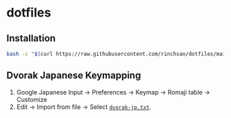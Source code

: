 # dotfiles

## Installation

```bash
bash -c "$(curl https://raw.githubusercontent.com/rinchsan/dotfiles/main/scripts/install.sh)"
```

## Dvorak Japanese Keymapping

1. Google Japanese Input -> Preferences -> Keymap -> Romaji table -> Customize
1. Edit -> Import from file -> Select [`dvorak-jp.txt`](dvorak-jp.txt).
